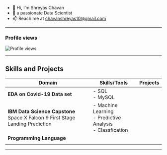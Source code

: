 - 👋 Hi, I’m Shreyas Chavan
- 👀 a passionate Data Scientist  
- 📫 Reach me at chavanshreyas10@gmail.com

---

### Profile views
![Profile views](https://komarev.com/ghpvc/?username=Shreyaschavan10&label=Profile%20views&color=0e75b6&style=flat)

---

## Skills and Projects

| **Domain**       | **Skills/Tools**       | **Projects**        |
|-------------------|------------------------|--------------------|
| **EDA on Covid-19 Data set**                   | - SQL <br> - MySQL                        |                    |
|**IBM Data Science Capstone** <br> Space X Falcon 9 First Stage Landing Prediction                  |  - Machine Learning <br>- Predictive Analysis <br> - Classfication                        |                    |
|**Programming Language**                   |                        |                    |
|                   |                        |                    |

---


